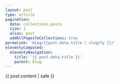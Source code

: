 ```yaml
---
layout: post
type: article
pagination:
  data: collections.posts
  size: 1
  alias: post
  addAllPagesToCollections: true
permalink: 'blog/{{post.data.title | slugify }}/'
eleventyComputed:
  eleventyNavigation:
    title: '{{ post.data.title }}'
    parent: blog
---
```

{{ post.content | safe }}